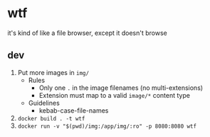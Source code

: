 # wtf

it's kind of like a file browser, except it doesn't browse

## dev

1. Put more images in `img/`
   - Rules
     - Only one `.` in the image filenames (no multi-extensions)
     - Extension must map to a valid `image/*` content type
   - Guidelines
     - kebab-case-file-names
2. `docker build . -t wtf`
3. `docker run -v "$(pwd)/img:/app/img/:ro" -p 8080:8080 wtf`
